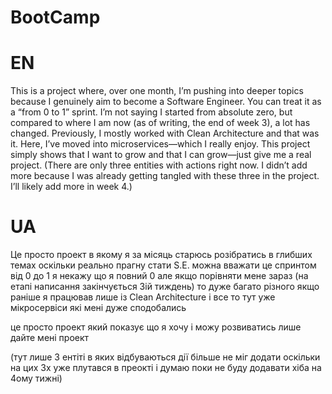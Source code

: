 # BootCamp

# EN

This is a project where, over one month, I’m pushing into deeper topics because I genuinely aim to become a Software Engineer. You can treat it as a “from 0 to 1” sprint. I’m not saying I started from absolute zero, but compared to where I am now (as of writing, the end of week 3), a lot has changed.
Previously, I mostly worked with Clean Architecture and that was it. Here, I’ve moved into microservices—which I really enjoy.
This project simply shows that I want to grow and that I can grow—just give me a real project.
(There are only three entities with actions right now. I didn’t add more because I was already getting tangled with these three in the project. I’ll likely add more in week 4.)


# UA

Це просто проект в якому я за місяць старюсь розібратись в глибших темах оскільки реально прагну стати S.E. 
можна вважати це спринтом від 0 до 1 
я некажу що я повний 0 але якщо порівняти мене зараз (на етапі написання закінчується 3ій тиждень) то дуже багато різного 
якщо раніше я працював лише із Clean Architecture і все то тут уже мікросервіси які мені дуже сподобались 

це просто проект який показує що я хочу і можу розвиватись лише дайте мені проект 

(тут лише 3 ентіті в яких відбуваються дії більше не міг додати оскільки на цих 3х уже плутався в преокті і думаю поки не буду додавати хіба на 4ому тижні)
